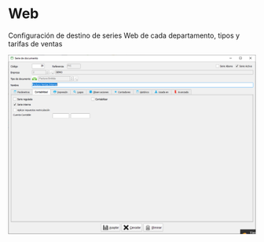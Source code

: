 # Web

Configuración de destino de series Web de cada departamento, tipos y tarifas de ventas

![](../../../.gitbook/assets/image%20%28348%29.png)

